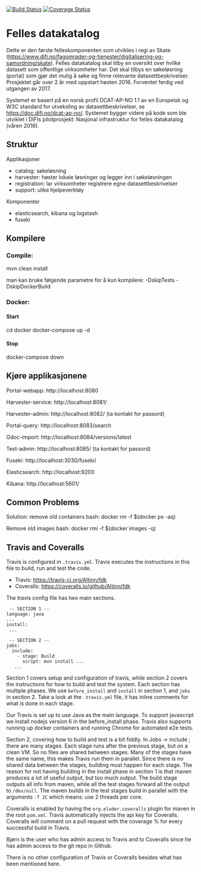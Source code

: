 [![Build Status](https://travis-ci.org/Altinn/fdk.svg?branch=master)](https://travis-ci.org/Altinn/fdk) 
[![Coverage Status](https://coveralls.io/repos/github/Altinn/fdk/badge.svg?branch=master)](https://coveralls.io/github/Altinn/fdk?branch=master)

# Felles datakatalog

Dette er den første felleskomponenten som utvikles i regi av 
Skate (https://www.difi.no/fagomrader-og-tjenester/digitalisering-og-samordning/skate). 
Felles datakatalog skal tilby en oversikt over hvilke datasett som offentlige
virksomheter har. Det skal tilbys en søkeløsning (portal) som gjør det mulig å 
søke og finne relevante datasettbeskrivelser. Prosjektet går over 2 år med 
oppstart høsten 2016. Forventet ferdig ved utgangen av 2017. 

Systemet er basert på en norsk profil DCAT-AP-NO 1.1 av en Europeisk og W3C standard
for utveksling av datasettbeskrivelser, se https://doc.difi.no/dcat-ap-no/. 
Systemet bygger videre på kode som ble utviklet i DIFIs pilotprosjekt: 
Nasjonal infrastruktur for felles datakatalog (våren 2016). 

## Struktur

Applikasjoner

* catalog: søkeløsning 
* harvester: høster lokale løsninger og legger inn i søkeløsningen
* registration: lar virksomheter registrere egne datasettbeskrivelser
* support: ulike hjelpeverktøy

Komponenter

* elasticsearch, kibana og logstash
* fuseki

## Kompilere
### Compile:
mvn clean install
 
man kan bruke følgende parametre for å kun kompilere: -DskipTests -DskipDockerBuild 

### Docker:
#### Start
cd docker
docker-compose up -d

#### Stop
docker-compose down


## Kjøre applikasjonene 

Portal-webapp:
http://localhost:8080

Harvester-service: 
http://localhost:8081/

Harvester-admin:
http://localhost:8082/
(ta kontakt for passord)

Portal-query:
http://localhost:8083/search

Gdoc-import:
http://localhost:8084/versions/latest

Test-admin:
http://localhost:8085/
(ta kontakt for passord)

Fuseki:
http://localhost:3030/fuseki/

Elasticsearch:
http://localhost:9200

Kibana:
http://localhost:5601/


## Common Problems

Solution: remove old containers
bash: docker rm -f $(docker ps -aq)

Remove old images
bash: docker rmi -f $(docker images -q)


## Travis and Coveralls

Travis is configured in `.travis.yml`. Travis executes the instructions in this file to build, 
run and test the code.

 - Travis: https://travis-ci.org/Altinn/fdk
 - Coveralls: https://coveralls.io/github/Altinn/fdk

The travis config file has two main sections.

```$yml
 -- SECTION 1 --
language: java
...
install:
 ...

 -- SECTION 2 --
jobs:
  include:
    - stage: Build
      script: mvn install ...
   ...

```

Section 1 covers setup and configuration of travis, while section 2 covers the 
instructions for how to build and test the system. Each section has multiple phases. We use 
`before_install` and `install` in section 1, and `jobs` in section 2. Take a look at the `.travis.yml` file, 
it has inline comments for what is done in each stage.

Our Travis is set up to use Java as the main language. To support javascript we install nodejs 
version 6 in the before_install phase. Travis also supports running up docker containers and running
Chrome for automated e2e tests.

Section 2, covering how to build and test is a bit fiddly. In Jobs -> include ; there 
are many stages. Each stage runs after the previous stage, but on a clean VM. So no files are shared
between stages. Many of the stages have the same name, this makes Travis run them in parallel.
Since there is no shared data between the stages, building must happen for each stage. The reason 
for not having building in the install phase in section 1 is that maven produces a lot of useful output,
but too much output. The build stage outputs all info from maven, while all the test stages forward 
all the output to `/dev/null`. The maven builds in the test stages build in parallel with the arguments
`-T 2C` which means: use 2 threads per core. 

Coveralls is enabled by having the `org.eluder.coveralls` plugin for maven in the root `pom.xml`. 
Travis automatically injects the api key for Coveralls. Coveralls will comment on a pull request with the 
coverage % for every successful build in Travis. 

Bjørn is the user who has admin access to Travis and to Coveralls since he has admin access to the git 
repo in Github.

There is no other configuration of Travis or Coveralls besides what has been mentioned here.


 
